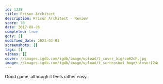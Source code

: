 ```yaml
---
id: 1338
title: Prison Architect
description: Prison Architect - Review
score: 70
date: 2017-08-06
completed: true
goty: []
modified_date: 2023-03-01
screenshots: []
tags: []
videos: []
cover: //images.igdb.com/igdb/image/upload/t_cover_big/co62ch.jpg
image: //images.igdb.com/igdb/image/upload/t_screenshot_huge/hlvsnrf24ngvcslowwbv.jpg
---
```

Good game, although it feels rather easy.